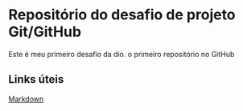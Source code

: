 # Repositório do desafio de projeto Git/GitHub
Este é meu primeiro desafio da dio. o primeiro repositório no GitHub

## Links úteis
[Markdown](https://www.markdownguide.org/basic-syntax/)
